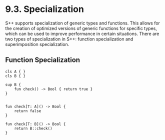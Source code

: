 # 9.3. Specialization

S++ supports specialization of generic types and functions. This allows for the creation of optimized versions of
generic functions for specific types, which can be used to improve performance in certain situations. There are two
types of specialization in S++: function specialization and superimposition specialization.

## Function Specialization

```
cls A { }
cls B { }

sup B {
    fun check() -> Bool { return true }
}


fun check[T: A]() -> Bool {
    return false
}

fun check[T: B]() -> Bool {
    return B::check()
}
```
